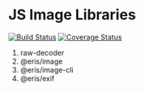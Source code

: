 # JS Image Libraries

[![Build Status](https://travis-ci.org/ErisVentures/js-image.svg?branch=master)](https://travis-ci.org/ErisVentures/js-image)
[![Coverage Status](https://coveralls.io/repos/github/ErisVentures/js-image/badge.svg?branch=master)](https://coveralls.io/github/ErisVentures/js-image?branch=master)

1.  raw-decoder
1.  @eris/image
1.  @eris/image-cli
1.  @eris/exif
